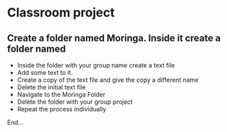 # Classroom project

## Create a folder named Moringa. Inside it create a folder named <your group name>
* Inside the folder with your group name create a text file
* Add some text to it.
* Create a copy of the text file and give the copy a different name
* Delete the initial text file
* Navigate to the Moringa Folder
* Delete the folder with your group project
* Repeat the process individually

End...

